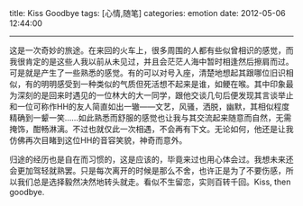 title: Kiss Goodbye
tags: [心情,随笔]
categories: emotion
date: 2012-05-06 12:44:00

---
<script type="text/javascript" src="http://www.xiami.com/widget/player-single?uid=0&sid=380863&mode=js"></script>

这是一次奇妙的旅途。在来回的火车上，很多周围的人都有些似曾相识的感觉，而我很肯定的是这些人我以前从未见过，并且会茫茫人海中暂时相逢然后擦肩而过。可是就是产生了一些熟悉的感觉。有的可以对号入座，清楚地想起其跟哪位旧识相似，有的明明感受到一种类似的气质但死活想不起来是谁，如鲠在喉。其中印象最为深刻的是回来时遇见的一位林大的大一同学，跟他交谈几句后便发现其言谈举止和一位可称作HH的友人简直如出一辙——文艺，风骚，洒脱，幽默，其相似程度精确到一颦一笑……如此熟悉而舒服的感觉也让我与其交流起来随意而自然，无需掩饰，酣畅淋漓。不过也就仅此一次相遇，不会再有下文。无论如何，他还是让我仿佛再次目睹到这位HH的音容笑貌，神奇而意外。

归途的经历也是自在而习惯的，这是应该的，毕竟来过也用心体会过。我想未来还会更加驾轻就熟罢。只是每次离开的时候是那么不舍，也许正是为了不要伤感，所以我们总是选择毅然决然地转头就走。看似不生留恋，实则百转千回。Kiss, then goodbye.
